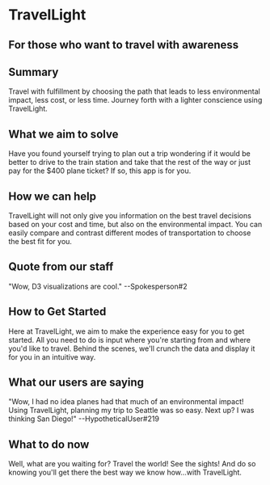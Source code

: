 # TravelLight #

<!--
> This material was originally posted [here](http://www.quora.com/What-is-Amazons-approach-to-product-development-and-product-management). It is reproduced here for posterities sake.

There is an approach called "working backwards" that is widely used at Amazon. They work backwards from the customer, rather than starting with an idea for a product and trying to bolt customers onto it. While working backwards can be applied to any specific product decision, using this approach is especially important when developing new products or features.

For new initiatives a product manager typically starts by writing an internal press release announcing the finished product. The target audience for the press release is the new/updated product's customers, which can be retail customers or internal users of a tool or technology. Internal press releases are centered around the customer problem, how current solutions (internal or external) fail, and how the new product will blow away existing solutions.

If the benefits listed don't sound very interesting or exciting to customers, then perhaps they're not (and shouldn't be built). Instead, the product manager should keep iterating on the press release until they've come up with benefits that actually sound like benefits. Iterating on a press release is a lot less expensive than iterating on the product itself (and quicker!).

If the press release is more than a page and a half, it is probably too long. Keep it simple. 3-4 sentences for most paragraphs. Cut out the fat. Don't make it into a spec. You can accompany the press release with a FAQ that answers all of the other business or execution questions so the press release can stay focused on what the customer gets. My rule of thumb is that if the press release is hard to write, then the product is probably going to suck. Keep working at it until the outline for each paragraph flows.

Oh, and I also like to write press-releases in what I call "Oprah-speak" for mainstream consumer products. Imagine you're sitting on Oprah's couch and have just explained the product to her, and then you listen as she explains it to her audience. That's "Oprah-speak", not "Geek-speak".

Once the project moves into development, the press release can be used as a touchstone; a guiding light. The product team can ask themselves, "Are we building what is in the press release?" If they find they're spending time building things that aren't in the press release (overbuilding), they need to ask themselves why. This keeps product development focused on achieving the customer benefits and not building extraneous stuff that takes longer to build, takes resources to maintain, and doesn't provide real customer benefit (at least not enough to warrant inclusion in the press release).
 -->

## For those who want to travel with awareness ##

## Summary ##
  Travel with fulfillment by choosing the path that leads to less environmental impact, less cost, or less time. Journey forth with a lighter conscience using TravelLight.

## What we aim to solve ##
  Have you found yourself trying to plan out a trip wondering if it would be better to drive to the train station and take that the rest of the way or just pay for the $400 plane ticket? If so, this app is for you.

## How we can help ##
  TravelLight will not only give you information on the best travel decisions based on your cost and time, but also on the environmental impact. You can easily compare and contrast different modes of transportation to choose the best fit for you.

## Quote from our staff ##
  "Wow, D3 visualizations are cool."
    --Spokesperson#2

## How to Get Started ##
  Here at TravelLight, we aim to make the experience easy for you to get started. All you need to do is input where you're starting from and where you'd like to travel. Behind the scenes, we'll crunch the data and display it for you in an intuitive way.

## What our users are saying ##
  "Wow, I had no idea planes had that much of an environmental impact! Using TravelLight, planning my trip to Seattle was so easy. Next up? I was thinking San Diego!"
    --HypotheticalUser#219

## What to do now ##
  Well, what are you waiting for? Travel the world! See the sights! And do so knowing you'll get there the best way we know how...with TravelLight.
